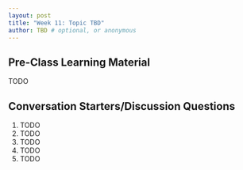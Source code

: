 ```yaml
---
layout: post
title: "Week 11: Topic TBD"
author: TBD # optional, or anonymous
---
```


## Pre-Class Learning Material

TODO

## Conversation Starters/Discussion Questions

1. TODO
2. TODO
3. TODO
4. TODO
5. TODO
